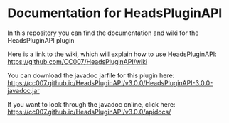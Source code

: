 # Documentation for HeadsPluginAPI
In this repository you can find the documentation and wiki for the HeadsPluginAPI plugin

Here is a link to the wiki, which will explain how to use HeadsPluginAPI:
https://github.com/CC007/HeadsPluginAPI/wiki

You can download the javadoc jarfile for this plugin here: https://cc007.github.io/HeadsPluginAPI/v3.0.0/HeadsPluginAPI-3.0.0-javadoc.jar

If you want to look through the javadoc online, click here: https://cc007.github.io/HeadsPluginAPI/v3.0.0/apidocs/

